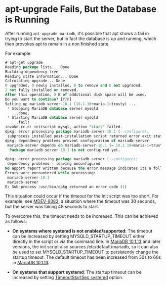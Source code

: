 # apt-upgrade Fails, But the Database is Running

After running `apt-upgrade mariadb`, it's possible that apt shows a fail in trying to start the server, but in fact the database is up and running, which then provokes apt to remain in a non finished state.

For example:

```sql
# apt-get upgrade
Reading package lists... Done
Building dependency tree
Reading state information... Done
Calculating upgrade... Done
0 upgraded, 0 newly installed, 0 to remove and 0 not upgraded.
2 not fully installed or removed.
After this operation, 0 B of additional disk space will be used.
Do you want to continue? [Y/n]
Setting up mariadb-server-10.1 (10.1.10+maria-1~trusty) ...
 * Stopping MariaDB database server mysqld
   ...done.
 * Starting MariaDB database server mysqld
   ...fail!
invoke-rc.d: initscript mysql, action "start" failed.
dpkg: error processing package mariadb-server-10.1 (--configure):
 subprocess installed post-installation script returned error exit status 1
dpkg: dependency problems prevent configuration of mariadb-server:
 mariadb-server depends on mariadb-server-10.1 (= 10.1.10+maria-1~trusty); however:
  Package mariadb-server-10.1 is not configured yet.
 
dpkg: error processing package mariadb-server (--configure):
 dependency problems - leaving unconfigured
No apport report written because the error message indicates its a followup error from a previous failure.
Errors were encountered while processing:
 mariadb-server-10.1
 mariadb-server
E: Sub-process /usr/bin/dpkg returned an error code (1)
```

This situation could occur if the timeout for the init script was too short. For example, see [MDEV-9382](https://jira.mariadb.org/browse/MDEV-9382), a situation where the timeout was 30 seconds, but the server was taking 48 seconds to start.

To overcome this, the timeout needs to be increased. This can be achieved as follows:

- <strong>On systems where systemd is not enabled/supported:</strong> The timeout can be increased by setting MYSQLD_STARTUP_TIMEOUT either directly in the script or via the command line. In [MariaDB 10.1.13](/kb/en/mariadb-10113-release-notes/) and later versions, the init script also sources /etc/default/mariadb, so it can also be used to set MYSQLD_STARTUP_TIMEOUT to persistently change the startup timeout. The default timeout has been increased from 30s to 60s in [MariaDB 10.1.13](/kb/en/mariadb-10113-release-notes/).

- <strong>On systems that support systemd</strong>: The startup timeout can be increased by setting [TimeoutStartSec systemd](/mariadb-administration/getting-installing-and-upgrading-mariadb/starting-and-stopping-mariadb/systemd/) option.